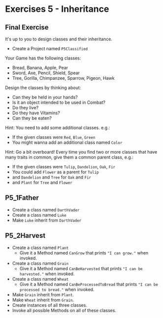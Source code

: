 # Exercises 5 - Inheritance

## Final Exercise

It's up to you to design classes and their inheritance.
- Create a Project named `P5Classified`

Your Game has the following classes:
- Bread, Banana, Apple, Pear
- Sword, Axe, Pencil, Shield, Spear
- Tree, Gorilla, Chimpanzee, Sparrow, Pigeon, Hawk

Design the classes by thinking about:
- Can they be held in your hands?
- Is it an object intended to be used in Combat?
- Do they live?
- Do they have Vitamins?
- Can they be eaten?

Hint: You need to add some additional classes. e.g.:
- If the given classes were `Red`, `Blue`, `Green`
- You might wanna add an additional class named `Color`

Hint: Go a bit overboard! Every time you find two or more classes that have many traits in common, give them a common parent class, e.g.:
- If the given classes were `Tulip`, `Dandelion`, `Oak`, `Fir`
- You could add `Flower` as a parent for `Tulip`
- and `Dandelion` and `Tree` for `Oak` and `Fir`
- and `Plant` for `Tree` and `Flower`

## P5_1Father
- Create a class named `DarthVader`
- Create a class named `Luke`
- Make `Luke` inherit from `DarthVader`

## P5_2Harvest
- Create a class named `Plant`
  - Give it a Method named `CanGrow` that prints `"I can grow."` when invoked.
- Create a class named `Grain`
  - Give it a Method named `CanBeHarvested` that prints `"I can be harvested."` when invoked.
- Create a class named `Wheat`
  - Give it a Method named `CanBeProcessedToBread` that prints `"I can be processed to bread."` when invoked.
- Make `Grain` inherit from `Plant`.
- Make `Wheat` inherit from `Grain`.
- Create instances of all three classes.
- Invoke all possible Methods on all of these classes.
